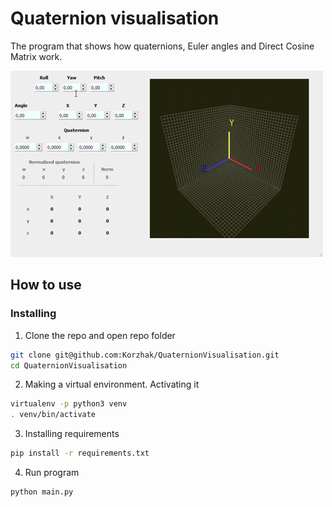 # Quaternion visualisation

The program that shows how quaternions, Euler angles and Direct Cosine Matrix work.

![](img/QuaternionVisualisation.gif)

## How to use

### Installing

1. Clone the repo and open repo folder

```bash
git clone git@github.com:Korzhak/QuaternionVisualisation.git
cd QuaternionVisualisation
```

2. Making a virtual environment. Activating it

```bash
virtualenv -p python3 venv
. venv/bin/activate
```
3. Installing requirements

```bash
pip install -r requirements.txt
```

4. Run program

```bash
python main.py
```
